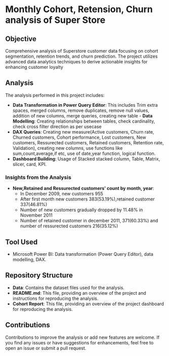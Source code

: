 # Monthly Cohort, Retension, Churn analysis of Super Store

## Objective
Comprehensive analysis of Superstore customer data focusing on cohort segmentation, retention trends, and churn prediction. The project utilizes advanced data analytics techniques to derive actionable insights for enhancing customer loyalty

## Analysis
The analysis performed in this project includes:

- **Data Transformation in Power Query Editor**: This includes Trim extra spaces, merged columns, remove duplicates, remove null values, addition of new columns, merge queries, creating new table  - **Data Modelling**: Creating relationships between tables, check cardinality, check cross filter direction as per usecase
- **DAX Queries**: Creating new measure(Active customers, Churn rate, Churned customers, Cohort performance, Lost customers, New customers, Ressurected customers, Retained customers, Retention rate, Validation), creating new columns, use functions like sum,count,average,if etc, use of date,year function, logical function.
- **Dashboard Building**: Usage of Stacked stacked column, Table, Matrix, slicer, card, KPI.

### Insights from the Analysis

- **New,Retained and Ressurected customers' count by month, year**:
  - In December 2009, new customers 955
  - After first month new customers 383(53.19%),retained customer 337(46.81%)
  - Number of new customers gradually dropped by 11.48% in November 2011
  - Number of retained customer in december 2011, 371(60.33%) and number of ressurected customers 216(35.12%)

## Tool Used
- Microsoft Power BI: Data transformation (Power Query Editor), data modelling, DAX.

## Repository Structure
- **Data**: Contains the dataset files used for the analysis.
- **README.md**: This file, providing an overview of the project and instructions for reproducing the analysis.
- **Cohort Report**: This file, providing an overview of the project dashboard for reproducing the analysis.

## Contributions
Contributions to improve the analysis or add new features are welcome. If you find any issues or have suggestions for enhancements, feel free to open an issue or submit a pull request.
